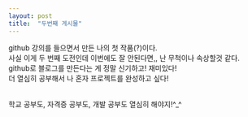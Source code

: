 ```yaml
---
layout: post
title:  "두번째 게시물"
---
```


github 강의를 들으면서 만든 나의 첫 작품(?)이다.<br>
사실 이게 두 번째 도전인데 이번에도 잘 안된다면,, 난 무척이나 속상할것 같다.<br>
github로 블로그를 만든다는 게 정말 신기하고! 재미있다!<br>
더 열심히 공부해서 나 혼자 프로젝트를 완성하고 싶다!<br><br>

학교 공부도, 자격증 공부도, 개발 공부도 열심히 해야지!^_^<br>
